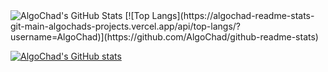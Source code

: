 <img src="https://github-readme-streak-stats.herokuapp.com/?user=AlgoChad&theme=default&hide_border=true" alt="AlgoChad's GitHub Stats" />
[![Top Langs](https://algochad-readme-stats-git-main-algochads-projects.vercel.app/api/top-langs/?username=AlgoChad)](https://github.com/AlgoChad/github-readme-stats)


[![AlgoChad's GitHub stats](https://algochad-readme-stats-git-main-algochads-projects.vercel.app/api?username=AlgoChad&show_icons=true&theme=radical)](https://github.com/AlgoChad/github-readme-stats)

